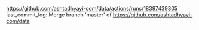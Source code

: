 https://github.com/ashtadhyayi-com/data/actions/runs/18397439305
last_commit_log: Merge branch 'master' of https://github.com/ashtadhyayi-com/data